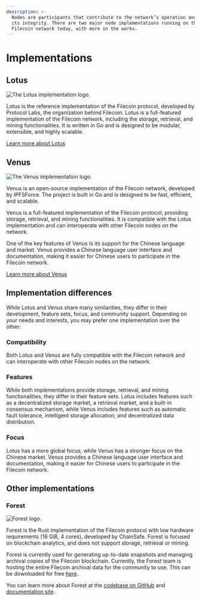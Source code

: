 ```yaml
---
description: >-
  Nodes are participants that contribute to the network’s operation and maintain
  its integrity. There are two major node implementations running on the
  Filecoin network today, with more in the works.
---
```


# Implementations

## Lotus

![The Lotus implementation logo.](../../.gitbook/assets/nodes-implementations-overview-lotus-logo.webp)

Lotus is the reference implementation of the Filecoin protocol, developed by Protocol Labs, the organization behind Filecoin. Lotus is a full-featured implementation of the Filecoin network, including the storage, retrieval, and mining functionalities. It is written in Go and is designed to be modular, extensible, and highly scalable.

[Learn more about Lotus](lotus.md)

## Venus

![The Venus implementation logo.](../../.gitbook/assets/nodes-implementations-overview-venus-logo.webp)

Venus is an open-source implementation of the Filecoin network, developed by IPFSForce. The project is built in Go and is designed to be fast, efficient, and scalable.

Venus is a full-featured implementation of the Filecoin protocol, providing storage, retrieval, and mining functionalities. It is compatible with the Lotus implementation and can interoperate with other Filecoin nodes on the network.

One of the key features of Venus is its support for the Chinese language and market. Venus provides a Chinese language user interface and documentation, making it easier for Chinese users to participate in the Filecoin network.

[Learn more about Venus](venus.md)

## Implementation differences

While Lotus and Venus share many similarities, they differ in their development, feature sets, focus, and community support. Depending on your needs and interests, you may prefer one implementation over the other:

### Compatibility

Both Lotus and Venus are fully compatible with the Filecoin network and can interoperate with other Filecoin nodes on the network.

### Features

While both implementations provide storage, retrieval, and mining functionalities, they differ in their feature sets. Lotus includes features such as a decentralized storage market, a retrieval market, and a built-in consensus mechanism, while Venus includes features such as automatic fault tolerance, intelligent storage allocation, and decentralized data distribution.

### Focus

Lotus has a more global focus, while Venus has a stronger focus on the Chinese market. Venus provides a Chinese language user interface and documentation, making it easier for Chinese users to participate in the Filecoin network.

## Other implementations

### Forest

![Forest logo.](../../.gitbook/assets/nodes-implementations-overview-venus-forest.webp)

Forest is the Rust implementation of the Filecoin protocol with low hardware requirements (16 GiB, 4 cores), developed by ChainSafe. Forest is focused on blockchain analytics, and does not support storage, retrieval or mining.

Forest is currently used for generating up-to-date snapshots and managing archival copies of the Filecoin blockchain. Currently, the Forest team is hosting the entire Filecoin archival data for the community to use. This can be downloaded for free [here](https://forest-archive.chainsafe.dev/list/).

You can learn more about Forest at the [codebase on GitHub](https://github.com/ChainSafe/forest) and [documentation site](https://docs.forest.chainsafe.io/).
